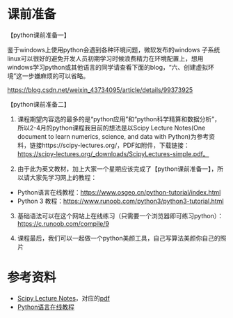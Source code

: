 # 课前准备
【python课前准备一】

鉴于windows上使用python会遇到各种环境问题，微软发布的windows 子系统 linux可以很好的避免开发人员初期学习时候浪费精力在环境配置上，想用windows学习python或其他语言的同学请查看下面的blog，“六、创建虚拟环境”这一步嫌麻烦的可以省略。

https://blog.csdn.net/weixin_43734095/article/details/99373925


【python课前准备二】

1. 课程期望内容选的最多的是“python应用”和“python科学精算和数据分析”，所以2-4月的python课程我目前的想法是以Scipy Lecture Notes(One document to learn numerics, science, and data with Python)为参考资料，链接https://scipy-lectures.org/，PDF如附件，下载链接：https://scipy-lectures.org/_downloads/ScipyLectures-simple.pdf。

2. 由于此为英文教材，加上大家一个星期应该完成了【python课前准备一】，所以请大家先学习网上的教程：
 - Python语言在线教程：https://www.osgeo.cn/python-tutorial/index.html
 - Python 3 教程：https://www.runoob.com/python3/python3-tutorial.html
 
3. 基础语法可以在这个网站上在线练习（只需要一个浏览器即可练习python）：https://c.runoob.com/compile/9

4. 课程最后，我们可以一起做一个python美颜工具，自己写算法美颜你自己的照片


# 参考资料

- [Scipy Lecture Notes](https://scipy-lectures.org/index.html)，对应的[pdf](https://scipy-lectures.org/_downloads/ScipyLectures-simple.pdf)
- [Python语言在线教程](https://www.osgeo.cn/python-tutorial/index.html)